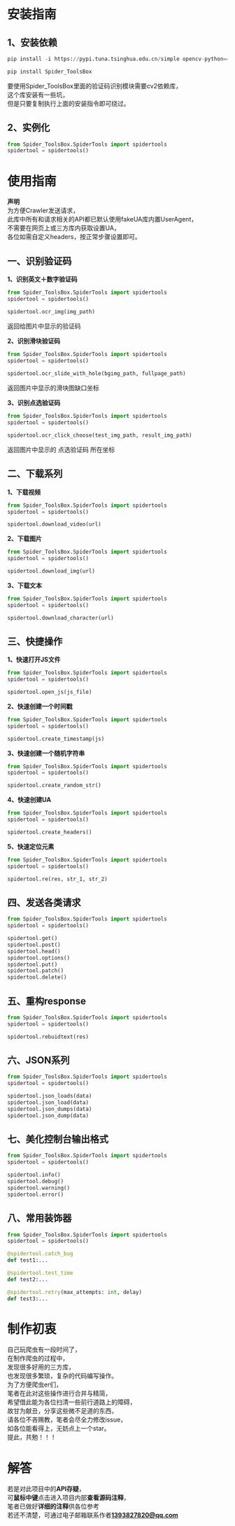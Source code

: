 # 安装指南 

## 1、安装依赖
```python  
pip install -i https://pypi.tuna.tsinghua.edu.cn/simple opencv-python==4.3.0.38 
```
```python  
pip install Spider_ToolsBox  
```
要使用Spider_ToolsBox里面的验证码识别模块需要cv2依赖库，  
这个库安装有一些坑，  
但是只要复制执行上面的安装指令即可绕过。  

## 2、实例化
```python  
from Spider_ToolsBox.SpiderTools import spidertools
spidertool = spidertools()  
```
  
# 使用指南  

**声明**  
为方便Crawler发送请求，  
此库中所有和请求相关的API都已默认使用fakeUA库内置UserAgent，  
不需要在网页上或三方库内获取设置UA，  
各位如需自定义headers，按正常步骤设置即可。
 
## 一、识别验证码  

**1、识别英文＋数字验证码**
```python  
from Spider_ToolsBox.SpiderTools import spidertools
spidertool = spidertools()  

spidertool.ocr_img(img_path)
```
返回给图片中显示的验证码  

**2、识别滑块验证码**
```python  
from Spider_ToolsBox.SpiderTools import spidertools
spidertool = spidertools()
  
spidertool.ocr_slide_with_hole(bgimg_path, fullpage_path)
```
返回图片中显示的滑块图缺口坐标  

**3、识别点选验证码**
```python  
from Spider_ToolsBox.SpiderTools import spidertools
spidertool = spidertools()  

spidertool.ocr_click_choose(test_img_path, result_img_path)
```
返回图片中显示的 点选验证码 所在坐标  

## 二、下载系列

**1、下载视频**
```python  
from Spider_ToolsBox.SpiderTools import spidertools
spidertool = spidertools()  

spidertool.download_video(url)
```
**2、下载图片**
```python  
from Spider_ToolsBox.SpiderTools import spidertools
spidertool = spidertools()  

spidertool.download_img(url)
```
**3、下载文本**
```python  
from Spider_ToolsBox.SpiderTools import spidertools
spidertool = spidertools()  

spidertool.download_character(url)
```

## 三、快捷操作

**1、快速打开JS文件**
```python  
from Spider_ToolsBox.SpiderTools import spidertools
spidertool = spidertools()  

spidertool.open_js(js_file)
```
**2、快速创建一个时间戳**
```python  
from Spider_ToolsBox.SpiderTools import spidertools
spidertool = spidertools()  

spidertool.create_timestamp(js)
```
**3、快速创建一个随机字符串**
```python  
from Spider_ToolsBox.SpiderTools import spidertools
spidertool = spidertools()  

spidertool.create_random_str()
```

**4、快速创建UA**
```python  
from Spider_ToolsBox.SpiderTools import spidertools
spidertool = spidertools()  

spidertool.create_headers()
```

**5、快速定位元素**
```python  
from Spider_ToolsBox.SpiderTools import spidertools
spidertool = spidertools()  

spidertool.re(res, str_1, str_2)
```

## 四、发送各类请求
```python  
from Spider_ToolsBox.SpiderTools import spidertools
spidertool = spidertools()  

spidertool.get()
spidertool.post()
spidertool.head()
spidertool.options()
spidertool.put()
spidertool.patch()
spidertool.delete()
```

## 五、重构response
```python  
from Spider_ToolsBox.SpiderTools import spidertools
spidertool = spidertools()  

spidertool.rebuidtext(res)
```

## 六、JSON系列
```python  
from Spider_ToolsBox.SpiderTools import spidertools
spidertool = spidertools()  

spidertool.json_loads(data)
spidertool.json_load(data)
spidertool.json_dumps(data)
spidertool.json_dump(data)
```

## 七、美化控制台输出格式
```python  
from Spider_ToolsBox.SpiderTools import spidertools
spidertool = spidertools()  

spidertool.info()
spidertool.debug()
spidertool.warning()
spidertool.error()
```

## 八、常用装饰器
```python  
from Spider_ToolsBox.SpiderTools import spidertools
spidertool = spidertools()  

@spidertool.catch_bug
def test1:...

@spidertool.test_time
def test2:...

@spidertool.retry(max_attempts: int, delay)
def test3:...
```

# 制作初衷  

自己玩爬虫有一段时间了，<br>
在制作爬虫的过程中，<br>
发现很多好用的三方库，<br>
也发现很多繁琐，复杂的代码编写操作。<br>
为了方便爬虫er们，<br>
笔者在此对这些操作进行合并与精简，<br>
希望借此能为各位扫清一些前行道路上的障碍，<br>
故甘为献丑，分享这些微不足道的东西，<br>
请各位不吝赐教，笔者会尽全力修改issue，<br>
如各位能看得上，无妨点上一个star。<br>
提此，共勉！！！<br>


# 解答  

若是对此项目中的**API存疑**，  
可**鼠标中键**点击进入项目内部**查看源码注释**，  
笔者已做好**详细的注释**供各位参考  
若还不清楚，可通过电子邮箱联系作者**1393827820@qq.com**  

